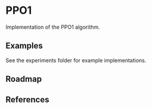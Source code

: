 # PPO1

Implementation of the PPO1 algorithm.

## Examples
See the experiments folder for example implementations.

## Roadmap

## References
